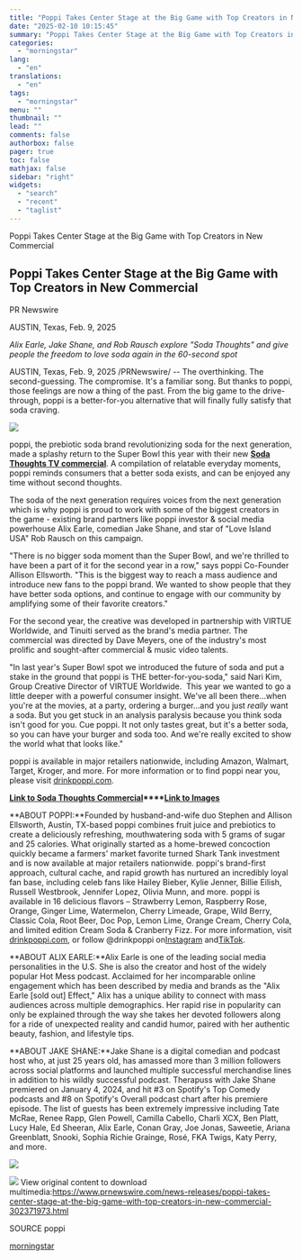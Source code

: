```yaml
---
title: "Poppi Takes Center Stage at the Big Game with Top Creators in New Commercial"
date: "2025-02-10 10:15:45"
summary: "Poppi Takes Center Stage at the Big Game with Top Creators in New Commercial Poppi Takes Center Stage at the Big Game with Top Creators in New Commercial PR Newswire AUSTIN, Texas, Feb. 9, 2025 Alix Earle, Jake Shane, and Rob Rausch explore \"Soda Thoughts\" and give people the freedom..."
categories:
  - "morningstar"
lang:
  - "en"
translations:
  - "en"
tags:
  - "morningstar"
menu: ""
thumbnail: ""
lead: ""
comments: false
authorbox: false
pager: true
toc: false
mathjax: false
sidebar: "right"
widgets:
  - "search"
  - "recent"
  - "taglist"
---
```


Poppi Takes Center Stage at the Big Game with Top Creators in New Commercial

Poppi Takes Center Stage at the Big Game with Top Creators in New Commercial
----------------------------------------------------------------------------

PR Newswire

AUSTIN, Texas, Feb. 9, 2025


*Alix Earle, Jake Shane, and Rob Rausch explore "Soda Thoughts" and give people the freedom to* *love soda again in the 60-second spot*

AUSTIN, Texas, Feb. 9, 2025 /PRNewswire/ -- The overthinking. The second-guessing. The compromise. It's a familiar song. But thanks to poppi, those feelings are now a thing of the past. From the big game to the drive-through, poppi is a better-for-you alternative that will finally fully satisfy that soda craving.

[![](https://mma.prnewswire.com/media/2616140/poppi_Soda_Thoughts_Diner.jpg)](https://mma.prnewswire.com/media/2616140/poppi_Soda_Thoughts_Diner.html)

poppi, the prebiotic soda brand revolutionizing soda for the next generation, made a splashy return to the Super Bowl this year with their new **[Soda Thoughts TV commercial](https://c212.net/c/link/?t=0&l=en&o=4358672-1&h=2604449915&u=https%3A%2F%2Fwww.youtube.com%2Fwatch%3Fv%3D4LDn46rb_gc&a=Soda+Thoughts+TV+commercial)**. A compilation of relatable everyday moments, poppi reminds consumers that a better soda exists, and can be enjoyed any time without second thoughts.

The soda of the next generation requires voices from the next generation which is why poppi is proud to work with some of the biggest creators in the game - existing brand partners like poppi investor & social media powerhouse Alix Earle, comedian Jake Shane, and star of "Love Island USA" Rob Rausch on this campaign.

"There is no bigger soda moment than the Super Bowl, and we're thrilled to have been a part of it for the second year in a row," says poppi Co-Founder Allison Ellsworth. "This is the biggest way to reach a mass audience and introduce new fans to the poppi brand. We wanted to show people that they have better soda options, and continue to engage with our community by amplifying some of their favorite creators."

For the second year, the creative was developed in partnership with VIRTUE Worldwide, and Tinuiti served as the brand's media partner. The commercial was directed by Dave Meyers, one of the industry's most prolific and sought-after commercial & music video talents.

"In last year's Super Bowl spot we introduced the future of soda and put a stake in the ground that poppi is THE better-for-you-soda," said Nari Kim, Group Creative Director of VIRTUE Worldwide.  This year we wanted to go a little deeper with a powerful consumer insight. We've all been there…when you're at the movies, at a party, ordering a burger…and you just *really* want a soda. But you get stuck in an analysis paralysis because you think soda isn't good for you. Cue poppi. It not only tastes great, but it's a better soda, so you can have your burger and soda too. And we're really excited to show the world what that looks like."

poppi is available in major retailers nationwide, including Amazon, Walmart, Target, Kroger, and more. For more information or to find poppi near you, please visit [drinkpoppi.com](https://c212.net/c/link/?t=0&l=en&o=4358672-1&h=2845858071&u=http%3A%2F%2Fdrinkpoppi.com%2F&a=drinkpoppi.com).

**[Link to Soda Thoughts Commercial](https://c212.net/c/link/?t=0&l=en&o=4358672-1&h=2771023484&u=https%3A%2F%2Fwww.youtube.com%2Fwatch%3Fv%3D4LDn46rb_gc&a=Link+to+Soda+Thoughts+Commercial)****[Link to Images](https://c212.net/c/link/?t=0&l=en&o=4358672-1&h=1284023180&u=https%3A%2F%2Fwww.dropbox.com%2Fscl%2Ffo%2Fk2fut1fqugu8ojy6mdsuz%2FALaWVTF4A-duiVqbZ22LPr4%3Frlkey%3Dw809sk3lxti4vm9n9a9ahhp8s%26st%3Df5fmup3g%26dl%3D0&a=Link+to+Images)**

**ABOUT POPPI:**Founded by husband-and-wife duo Stephen and Allison Ellsworth, Austin, TX-based poppi combines fruit juice and prebiotics to create a deliciously refreshing, mouthwatering soda with 5 grams of sugar and 25 calories. What originally started as a home-brewed concoction quickly became a farmers' market favorite turned Shark Tank investment and is now available at major retailers nationwide. poppi's brand-first approach, cultural cache, and rapid growth has nurtured an incredibly loyal fan base, including celeb fans like Hailey Bieber, Kylie Jenner, Billie Eilish, Russell Westbrook, Jennifer Lopez, Olivia Munn, and more. poppi is available in 16 delicious flavors – Strawberry Lemon, Raspberry Rose, Orange, Ginger Lime, Watermelon, Cherry Limeade, Grape, Wild Berry, Classic Cola, Root Beer, Doc Pop, Lemon Lime, Orange Cream, Cherry Cola, and limited edition Cream Soda & Cranberry Fizz. For more information, visit [drinkpoppi.com](https://c212.net/c/link/?t=0&l=en&o=4358672-1&h=3610985263&u=http%3A%2F%2Fdrinkpoppi.com%2F&a=+drinkpoppi.com), or follow @drinkpoppi on[Instagram](https://c212.net/c/link/?t=0&l=en&o=4358672-1&h=3849036794&u=https%3A%2F%2Fwww.instagram.com%2Fdrinkpoppi%2F&a=%C2%A0Instagram) and[TikTok](https://c212.net/c/link/?t=0&l=en&o=4358672-1&h=2685813960&u=https%3A%2F%2Fwww.tiktok.com%2F%40drinkpoppi%3Flang%3Den&a=%C2%A0TikTok).

**ABOUT ALIX EARLE:**Alix Earle is one of the leading social media personalities in the U.S. She is also the creator and host of the widely popular Hot Mess podcast. Acclaimed for her incomparable online engagement which has been described by media and brands as the "Alix Earle [sold out] Effect," Alix has a unique ability to connect with mass audiences across multiple demographics. Her rapid rise in popularity can only be explained through the way she takes her devoted followers along for a ride of unexpected reality and candid humor, paired with her authentic beauty, fashion, and lifestyle tips.

**ABOUT JAKE SHANE:**Jake Shane is a digital comedian and podcast host who, at just 25 years old, has amassed more than 3 million followers across social platforms and launched multiple successful merchandise lines in addition to his wildly successful podcast. Therapuss with Jake Shane premiered on January 4, 2024, and hit #3 on Spotify's Top Comedy podcasts and #8 on Spotify's Overall podcast chart after his premiere episode. The list of guests has been extremely impressive including Tate McRae, Renee Rapp, Glen Powell, Camilla Cabello, Charli XCX, Ben Platt, Lucy Hale, Ed Sheeran, Alix Earle, Conan Gray, Joe Jonas, Saweetie, Ariana Greenblatt, Snooki, Sophia Richie Grainge, Rosé, FKA Twigs, Katy Perry, and more.

[![](https://mma.prnewswire.com/media/2480183/poppi_Logo.jpg)](https://mma.prnewswire.com/media/2480183/poppi_Logo.html)

 ![](https://c212.net/c/img/favicon.png?sn=NY15191&sd=2025-02-09) View original content to download multimedia:<https://www.prnewswire.com/news-releases/poppi-takes-center-stage-at-the-big-game-with-top-creators-in-new-commercial-302371973.html>

SOURCE poppi

[morningstar](https://www.morningstar.com/news/pr-newswire/20250209ny15191/poppi-takes-center-stage-at-the-big-game-with-top-creators-in-new-commercial)
